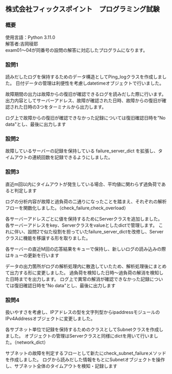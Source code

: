 ## 株式会社フィックスポイント　プログラミング試験

### 概要
使用言語：Python 3.11.0  
解答者:吉岡稜耶  
exam01～04が同番号の設問の解答に対応したプログラムになります。



### 設問1
読みだしたログを保持するためのデータ構造としてPing_logクラスを作成しました。
日付データの管理は利便性を考慮しdatetimeオブジェクトで行いました。

故障期間の出力は故障からの復旧が確認できるログを読みだした際に行います。
出力内容としてサーバーアドレス、故障が確認された日時、故障からの復旧が確認された日時の3つをターミナルから出力します。

ログ上で故障からの復旧が確認できなかった記録については復旧確認日時を”No data"とし、最後に出力します

### 設問2

故障しているサーバーの記録を保持している failure_server_dict を拡張し、タイムアウトの連続回数を記録できるようにしました。


### 設問3
直近m回以内にタイムアウトが発生している場合、平均値に関わらず過負荷であると判定します

ログの分析内容が故障と過負荷の二通りになったことを踏まえ、それぞれの解析フローを関数化しました。（check_failure,check_overload）

各サーバーアドレスごとに値を保持するためにServerクラスを追加しました。
各サーバーアドレスをkey、Serverクラスをvalueとしたdictで管理します。
これに伴い、設問2で似た役割を担っていたfailure_server_dictを改修し、Serverクラスに機能を移譲する形を取りました。

各サーバーの直近M回の応答結果をキューで保持し、新しいログの読み込みの際はキューの更新を行います

データの出力箇所がログの解析処理内に散逸していたため、解析処理後にまとめて出力する形に変更しました。
過負荷を検知した日時～過負荷の解消を検知した日時までを出力します。
ログ上で異常の解消が確認できなかった記録については復旧確認日時を”No data"とし、最後に出力します

### 設問4

扱いやすさを考慮し、IPアドレスの型を文字列型からipaddressモジュールのIPv4Addressオブジェクトに変更しました。

各サブネット単位で記録を保持するためのクラスとしてSubnetクラスを作成しました。
オブジェクトの管理はServerクラスと同様にdictを用いて行いました。（network_dict）

サブネットの故障を判定するフローとして新たにcheck_subnet_failureメソッドを作成しました。
ログから読みだした情報をもとにSubnetオブジェクトを操作し、サブネット全体のタイムアウトを検知・記録します